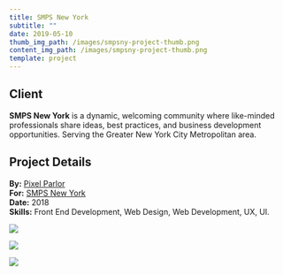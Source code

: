 ```yaml
---
title: SMPS New York
subtitle: ""
date: 2019-05-10
thumb_img_path: /images/smpsny-project-thumb.png
content_img_path: /images/smpsny-project-thumb.png
template: project
---
```

## Client

**SMPS New York** is a dynamic, welcoming community where like-minded professionals share ideas, best practices, and business development opportunities. Serving the Greater New York City Metropolitan area.

## Project Details

**By:** [Pixel Parlor](http://www.pixelparlor.com/)\
**For:** [SMPS New York](https://www.smpsny.org/)\
**Date:** 2018\
**Skills:** Front End Development, Web Design, Web Development, UX, UI.

![](/images/sbn-dsk.png)

![](/images/smpsny-tblt.png)

![](/images/smpsny-phn.png)